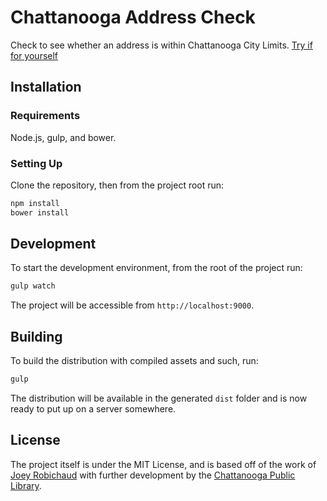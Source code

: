 Chattanooga Address Check
==============

Check to see whether an address is within Chattanooga City Limits.  [Try if for yourself](http://chattlibrary.org/address-checker/#1001+Broad+St,+Chattanooga,+TN)

## Installation

### Requirements

Node.js, gulp, and bower.

### Setting Up

Clone the repository, then from the project root run:

```bash
npm install
bower install
```
## Development

To start the development environment, from the root of the project run:

```bash
gulp watch
```

The project will be accessible from `http://localhost:9000`.

## Building

To build the distribution with compiled assets and such, run:

```bash
gulp
```

The distribution will be available in the generated `dist` folder and is now ready to put up on a server somewhere.

## License

The project itself is under the MIT License, and is based off of the work of [Joey Robichaud](https://github.com/JoeRobich/CHAAddressCheck) with further development by the [Chattanooga Public Library](https://github.com/ChattanoogaPublicLibrary).
